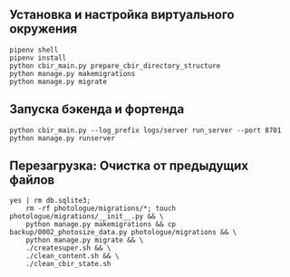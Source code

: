 
## Установка и настройка виртуального окружения
```
pipenv shell
pipenv install
python cbir_main.py prepare_cbir_directory_structure
python manage.py makemigrations
python manage.py migrate
```

## Запуска бэкенда и фортенда
```
python cbir_main.py --log_prefix logs/server run_server --port 8701
python manage.py runserver
```
## Перезагрузка: Очистка от предыдущих файлов
```
yes | rm db.sqlite3;
    rm -rf photologue/migrations/*; touch photologue/migrations/__init__.py && \
    python manage.py makemigrations && cp backup/0002_photosize_data.py photologue/migrations && \
    python manage.py migrate && \
    ./createsuper.sh && \
    ./clean_content.sh && \
    ./clean_cbir_state.sh
```
